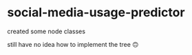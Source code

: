 # social-media-usage-predictor

created some node classes

still have no idea how to implement the tree 🙃